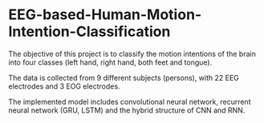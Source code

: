 # EEG-based-Human-Motion-Intention-Classification
The objective of this project is to classify the motion intentions of the brain into four classes (left hand, right hand, both feet and tongue). 

The data is collected from 9 different subjects (persons), with 22 EEG electrodes and 3 EOG electrodes.


The implemented model includes convolutional neural network, recurrent neural network (GRU, LSTM) and the hybrid structure of CNN and RNN.
